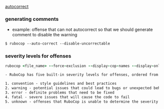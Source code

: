 [autocorrect](https://docs.rubocop.org/rubocop/usage/auto_correct.html)

### generating comments
- example: offense that can not autocorrect so that we should generate comment to disable the warning

```html
$ rubocop --auto-correct --disable-uncorrectable
```

### severity levels for offenses

~~~ruby
rubocop <file_name> --force-exclusion --display-cop-names --display-only-fail-level-offenses --fail-level=convention
~~~

~~~html
- RuboCop has five built-in severity levels for offenses, ordered from lowest to highest severity:

1. convention - style guidelines and best practices
2. warning - potential issues that could lead to bugs or unexpected behavior
3. error - definite problems that need to be fixed
4. fatal - severe issues that will cause the code to fail
5. unknown - offenses that RuboCop is unable to determine the severity of
~~~
